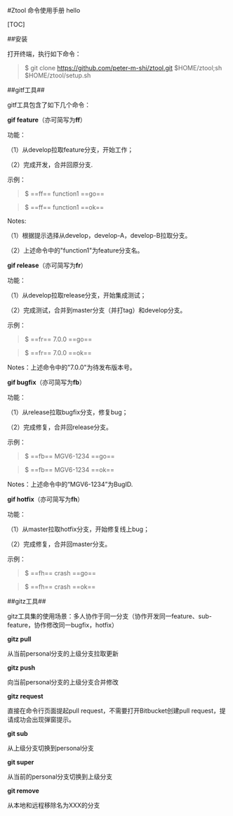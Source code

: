 #Ztool 命令使用手册 hello

[TOC]

##安装

打开终端，执行如下命令：

>$ git clone https://github.com/peter-m-shi/ztool.git $HOME/ztool;sh $HOME/ztool/setup.sh



##gitf工具##

gitf工具包含了如下几个命令：



**gif feature**（亦可简写为**ff**）



功能：



（1）从develop拉取feature分支，开始工作；

（2）完成开发，合并回原分支.



示例：



>$ ==ff== function1 ==go==



>$ ==ff== function1 ==ok==



Notes:

（1）根据提示选择从develop，develop-A，develop-B拉取分支。

（2）上述命令中的"function1"为feature分支名。





**gif release**（亦可简写为**fr**）



功能：



（1）从develop拉取release分支，开始集成测试；

（2）完成测试，合并到master分支（并打tag）和develop分支。



示例：



>$ ==fr== 7.0.0 ==go==

>$ ==fr== 7.0.0 ==ok==



Notes：上述命令中的"7.0.0"为待发布版本号。



**gif bugfix**（亦可简写为**fb**）



功能：



（1）从release拉取bugfix分支，修复bug；

（2）完成修复，合并回release分支。



示例：



> $ ==fb== MGV6-1234 ==go==



> $ ==fb== MGV6-1234 ==ok==



Notes：上述命令中的“MGV6-1234”为BugID.



**gif hotfix**（亦可简写为**fh**）



功能：



（1）从master拉取hotfix分支，开始修复线上bug；

（2）完成修复，合并回master分支。



示例：



>$ ==fh== crash ==go==



>$ ==fh== crash ==ok==





##gitz工具##

gitz工具集的使用场景：多人协作于同一分支（协作开发同一feature、sub-feature，协作修改同一bugfix，hotfix）



**gitz pull**



从当前personal分支的上级分支拉取更新



**gitz push**



向当前personal分支的上级分支合并修改



**gitz request**



直接在命令行页面提起pull request，不需要打开Bitbucket创建pull request，提请成功会出现弹窗提示。



**git sub**



从上级分支切换到personal分支



**git super**



从当前的personal分支切换到上级分支



**git remove**



从本地和远程移除名为XXX的分支

